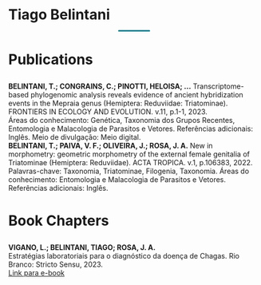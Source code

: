 <!DOCTYPE html>
<html lang="en">
<head>
<meta charset="UTF-8">
<meta name="viewport" content="width=device-width, initial-scale=1.0">
<title>Publications | Tiago Belintani</title>
<link href="https://fonts.googleapis.com/css2?family=Space+Grotesk:wght@500;700&display=swap" rel="stylesheet">
<style>
  /* --- Fundo e tipografia --- */
  body::before {
    content: "";
    position: fixed;
    top: 0; left: 0; right: 0; bottom: 0;
    width: 100vw; height: 100vh;
    background: url('assets/images/vinicius-henrique-photography-A7GwggrhXm4-unsplash.jpg') center center no-repeat;
    background-size: cover;
    opacity: 0.25;
    z-index: 0;
    pointer-events: none;
  }

  body {
    position: relative;
    z-index: 1;
    font-family: 'Courier New', monospace;
    color: #333;
    background: #fdfdfd;
    margin: 0; padding: 0;
    min-height: 100vh;
  }

  .container {
    max-width: 1120px;
    margin: 0 auto;
    padding: 40px 20px;
    position: relative;
    z-index: 1;
  }

  h1, h2 {
    font-family: 'Space Grotesk', sans-serif;
    text-align: center;
    color: #111;
  }

  h1 { font-size: 3em; margin-bottom: 0.2em; }
  h1 span { display:block; margin:0.5em auto 0 auto; width:64px; border-bottom:3px solid #007b8a; border-radius:2px; }
  h2 { font-size: 2em; margin-bottom: 1em; }

  .publication, .book-chapter {
    background: rgba(245,251,251,0.7);
    border-radius: 12px;
    box-shadow: 0 1px 10px rgba(0,124,138,0.07);
    padding: 16px 24px;
    margin-bottom: 20px;
  }

  .publication a, .book-chapter a {
    color: #007b8a;
    font-weight: bold;
    text-decoration: none;
  }

  .publication a:hover, .book-chapter a:hover {
    text-decoration: underline;
  }

  p { line-height: 1.7em; }
</style>
</head>
<body>
<div class="container">
  <h1>Tiago Belintani <span></span></h1>
  <h2>Publications</h2>

  <div class="publication">
    <strong>BELINTANI, T.; CONGRAINS, C.; PINOTTI, HELOISA; ...</strong> Transcriptome-based phylogenomic analysis reveals evidence of ancient hybridization events in the Mepraia genus (Hemiptera: Reduviidae: Triatominae). FRONTIERS IN ECOLOGY AND EVOLUTION. v.11, p.1-1, 2023. <br>
    Áreas do conhecimento: Genética, Taxonomia dos Grupos Recentes, Entomologia e Malacologia de Parasitos e Vetores. Referências adicionais: Inglês. Meio de divulgação: Meio digital.
  </div>

  <div class="publication">
    <strong>BELINTANI, T.; PAIVA, V. F.; OLIVEIRA, J.; ROSA, J. A.</strong> New in morphometry: geometric morphometry of the external female genitalia of Triatominae (Hemiptera: Reduviidae). ACTA TROPICA. v.1, p.106383, 2022. <br>
    Palavras-chave: Taxonomia, Triatominae, Filogenia, Taxonomia. Áreas do conhecimento: Entomologia e Malacologia de Parasitos e Vetores. Referências adicionais: Inglês.
  </div>

  <!-- Adicione mais publicações seguindo o mesmo padrão -->

  <h2>Book Chapters</h2>

  <div class="book-chapter">
    <strong>VIGANO, L.; BELINTANI, TIAGO; ROSA, J. A.</strong><br>
    Estratégias laboratoriais para o diagnóstico da doença de Chagas. Rio Branco: Stricto Sensu, 2023. <br>
    <a href="https://sseditora.com.br/ebooks/atualidades-em-medicina-tropical-no-brasil-interdisciplinaridade-2/" target="_blank">Link para e-book</a>
  </div>

  <!-- Adicione mais capítulos seguindo o mesmo padrão -->
</div>
</body>
</html>
